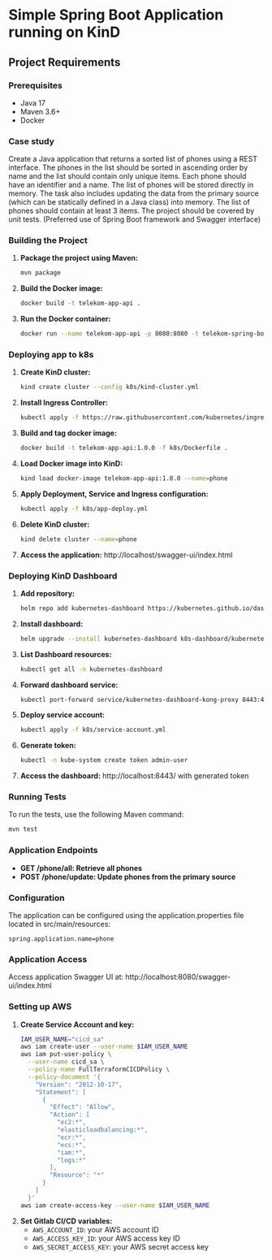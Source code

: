 # Simple Spring Boot Application running on KinD

## Project Requirements

### Prerequisites
- Java 17
- Maven 3.6+
- Docker

### Case study
Create a Java application that returns a sorted list of phones using a REST interface. The phones in the list should be sorted in ascending order by name and the list should contain only unique items. Each phone should have an identifier and a name. The list of phones will be stored directly in memory. The task also includes updating the data from the primary source (which can be statically defined in a Java class) into memory. The list of phones should contain at least 3 items. The project should be covered by unit tests. (Preferred use of Spring Boot framework and Swagger interface)

### Building the Project
1. **Package the project using Maven:**
   ```bash
   mvn package
   ```
2. **Build the Docker image:**
   ```bash
   docker build -t telekom-app-api .
   ```
3. **Run the Docker container:**
   ```bash
   docker run --name telekom-app-api -p 8080:8080 -t telekom-spring-boot-docker
   ```

### Deploying app to k8s
1. **Create KinD cluster:**
   ```bash
   kind create cluster --config k8s/kind-cluster.yml
   ```
2. **Install Ingress Controller:**
   ```bash
   kubectl apply -f https://raw.githubusercontent.com/kubernetes/ingress-nginx/main/deploy/static/provider/kind/deploy.yaml
   ```
3. **Build and tag docker image:**
   ```bash
   docker build -t telekom-app-api:1.0.0 -f k8s/Dockerfile .
   ```
4. **Load Docker image into KinD:**
   ```bash
   kind load docker-image telekom-app-api:1.0.0 --name=phone
   ```
5. **Apply Deployment, Service and Ingress configuration:**
   ```bash
   kubectl apply -f k8s/app-deploy.yml
   ```
6. **Delete KinD cluster:**
   ```bash
   kind delete cluster --name=phone 
   ```
7. **Access the application:**
   http://localhost/swagger-ui/index.html

### Deploying KinD Dashboard 
1. **Add repository:**
   ```bash
   helm repo add kubernetes-dashboard https://kubernetes.github.io/dashboard/
   ```
2. **Install dashboard:**
   ```bash
   helm upgrade --install kubernetes-dashboard k8s-dashboard/kubernetes-dashboard --create-namespace -n kubernetes-dashboard
   ```
3. **List Dashboard resources:**
   ```bash
   kubectl get all -n kubernetes-dashboard
   ```
4. **Forward dashboard service:**
   ```bash
   kubectl port-forward service/kubernetes-dashboard-kong-proxy 8443:443 -n kubernetes-dashboard
   ```
5. **Deploy service account:**
   ```bash
   kubectl apply -f k8s/service-account.yml
   ```
6. **Generate token:**
   ```bash
   kubectl -n kube-system create token admin-user
   ```
7. **Access the dashboard:**
   http://localhost:8443/ with generated token

### Running Tests
To run the tests, use the following Maven command:
```bash
mvn test
```

### Application Endpoints
- **GET /phone/all: Retrieve all phones**
- **POST /phone/update: Update phones from the primary source**

### Configuration
The application can be configured using the application.properties file located in src/main/resources:
```properties
spring.application.name=phone
```

### Application Access
Access application Swagger UI at: http://localhost:8080/swagger-ui/index.html

### Setting up AWS
1. **Create Service Account and key:**
   ```bash
   IAM_USER_NAME="cicd_sa"
   aws iam create-user --user-name $IAM_USER_NAME
   aws iam put-user-policy \
     --user-name cicd_sa \
     --policy-name FullTerraformCICDPolicy \
     --policy-document '{
       "Version": "2012-10-17",
       "Statement": [
         {
           "Effect": "Allow",
           "Action": [
             "ec2:*",
             "elasticloadbalancing:*",
             "ecr:*",
             "ecs:*",
             "iam:*",
             "logs:*"
           ],
           "Resource": "*"
         }
       ]
     }'
   aws iam create-access-key --user-name $IAM_USER_NAME
   ```
2. **Set Gitlab CI/CD variables:**
   - `AWS_ACCOUNT_ID`: your AWS account ID
   - `AWS_ACCESS_KEY_ID`: your AWS access key ID
   - `AWS_SECRET_ACCESS_KEY`: your AWS secret access key